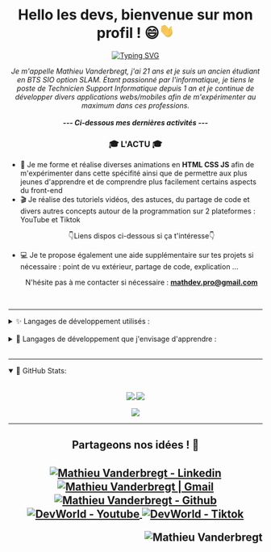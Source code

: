 <h1 align="center">Hello les devs, bienvenue sur mon profil ! 😄<img src="https://raw.githubusercontent.com/ABSphreak/ABSphreak/master/gifs/Hi.gif" width="30px"></h1>
<p align="center">
  <a href="https://github.com/Matvdb/"><a href="https://git.io/typing-svg"><img src="https://readme-typing-svg.herokuapp.com?font=Fira+Code&pause=1000&center=true&width=435&lines=Ancien+%C3%A9tudiant+BTS+SIO;Technicien+Support+Informatique;D%C3%A9veloppeur+passionn%C3%A9" alt="Typing SVG" /></a></a>
</p>

<p align="center">
  <em>
    Je m'appelle Mathieu Vanderbregt, j'ai 21 ans et je suis un ancien étudiant en BTS SIO option SLAM. Étant passionné par l'informatique, je tiens le poste de Technicien Support Informatique depuis 1 an et je continue de développer divers applications webs/mobiles afin de m'expérimenter au maximum dans ces professions.
  <br><br>
  <b><i>--- Ci-dessous mes dernières activités ---</i></b>
  </em>
</p>

<h3 align="center">🎓 L'ACTU 🎓</h3>

- 💼 Je me forme et réalise diverses animations en **HTML CSS JS** afin de m'expérimenter dans cette spécifité ainsi que de permettre aux plus jeunes d'apprendre et de comprendre plus facilement certains aspects du front-end
- 🎬 Je réalise des tutoriels vidéos, des astuces, du partage de code et divers autres concepts autour de la programmation sur 2 plateformes : YouTube et Tiktok
  <br><p align="center">👇Liens dispos ci-dessous si ça t'intéresse👇<br></p>
- 💻 Je te propose également une aide supplémentaire sur tes projets si nécessaire : point de vu extérieur, partage de code, explication ...
  <br> <p align="center">N'hésite pas à me contacter si nécessaire : **mathdev.pro@gmail.com**</p>
<br>

---

<details>
<summary>
  ✨ Langages de développement utilisés :
</summary>
   <br>
<code><a href="https://www.javascript.com/" target="_blank"><img height="30" src="https://raw.githubusercontent.com/devicons/devicon/master/icons/javascript/javascript-plain.svg"></a></code>
<code><a href="https://jquery.com/" target="_blank"><img height="30" src="https://www.vectorlogo.zone/logos/jquery/jquery-vertical.svg"></a></code>
<code><a href="https://www.w3schools.com/html/" target="_blank"><img height="30" src="https://www.vectorlogo.zone/logos/w3_html5/w3_html5-icon.svg"></a></code>
<code><a href="https://www.w3schools.com/css/" target="_blank"><img height="30" src="https://raw.githubusercontent.com/devicons/devicon/master/icons/css3/css3-original.svg"></a></code>
<code><a href="https://firebase.google.com/" target="_blank"><img height="30" src="https://www.vectorlogo.zone/logos/firebase/firebase-icon.svg"></a></code>
<code><a href="https://git-scm.com/" target="_blank"><img height="30" src="https://www.vectorlogo.zone/logos/git-scm/git-scm-icon.svg"></a></code>
<code><a href="https://www.json.org/" target="_blank"><img height="30" src="https://www.vectorlogo.zone/logos/json/json-icon.svg"></a></code>
<code><a href="https://flutter.dev/" target="_blank"><img height="30" src="https://www.vectorlogo.zone/logos/flutterio/flutterio-icon.svg"></a></code>
<code><a href="https://dart.dev/" target="_blank"><img height="30" src="https://www.vectorlogo.zone/logos/dartlang/dartlang-icon.svg"></a></code>
<code><a href="https://www.php.net/" target="_blank"><img height="30" src="https://www.vectorlogo.zone/logos/php/php-ar21.svg"></a></code>
<code><a href="https://www.mysql.com/fr/" target="_blank"><img height="30" src="https://www.vectorlogo.zone/logos/mysql/mysql-official.svg"></a></code>
<code><a href="https://symfony.com/" target="_blank"><img height="30" src="https://www.vectorlogo.zone/logos/symfony/symfony-icon.svg"></a></code>
  
</details>
<br>

<details>
<summary>
  🌱 Langages de développement que j'envisage d'apprendre :
</summary>
   <br>
<code><a href="https://kotlinlang.org/" target="_blank"><img height="30" src="https://www.vectorlogo.zone/logos/kotlinlang/kotlinlang-icon.svg"></a></code>
<code><a href="https://laravel.com/" target="_blank"><img height="30" src="https://www.vectorlogo.zone/logos/laravel/laravel-icon.svg"></a></code>
<code><a href="https://www.java.com/fr/" target="_blank"><img height="30" src="https://www.vectorlogo.zone/logos/java/java-icon.svg"></a></code>
</details>
<br>

---

<details open="">
<summary>
 📔 GitHub Stats:
</summary>
<br>
<p align="center">
  <a href="https://github.com/Matvdb">
    <img align="center"  height="175px" src="https://github-readme-stats.vercel.app/api?username=Matvdb&show_icons=true&hide_border=true&title_color=94b4a4&amp&icon_color=FFFFFF&amp&text_color=FFFFFF&amp&bg_color=000000&count_private=true&include_all_commits=true"/>
  </a>
  <a href="https://github.com/Matvdb">
    <img align="center" height="175px"  src="https://github-readme-stats.vercel.app/api/top-langs/?username=Matvdb&text_color=FFFFFF&bg_color=000000&title_color=94b4a4&langs_count=15&layout=compact&hide_border=true" />
  </a>
</p>
  <p align="center"><img align="center" src="https://github-readme-streak-stats.herokuapp.com/demo/preview.php?user=Matvdb&theme=dark&text_color=FFFFFF&bg_color=000000&title_color=94b4a4&langs_count=15&layout=compact&hide_border=true&border_radius=20&locale=fr&date_format=j%20M%5B%20Y%5D"/></p>
</details>

---

<h2 align="center">Partageons nos idées ! 🤝<h2>
  </hr>
  <p align="center">
    <a href="https://www.linkedin.com/in/mathieu-vanderbregt/">
     <img align="center" alt=" Mathieu Vanderbregt - Linkedin" width="24px" src="https://www.vectorlogo.zone/logos/linkedin/linkedin-icon.svg" />
    </a>
    <a href="mailto:mathdev.pro@gmail.com">
      <img align="center" alt="Mathieu Vanderbregt | Gmail" width="26px" src="https://www.vectorlogo.zone/logos/gmail/gmail-icon.svg" />
    </a>
     <a href="https://github.com/Matvdb">
      <img align="center" alt="Mathieu Vanderbregt - Github" width="26px" src="https://www.vectorlogo.zone/logos/github/github-tile.svg" />
    </a>
    <a href="https://www.youtube.com/@devworldoff">
      <img align="center" alt="DevWorld - Youtube" width="70px" src="https://www.vectorlogo.zone/logos/youtube/youtube-ar21.svg" />
    </a>
    <a href="https://www.tiktok.com/@devworldoff">
      <img align="center" alt="DevWorld - Tiktok" width="70px" src="https://www.vectorlogo.zone/logos/w3_css/w3_css-ar21.svg" />
    </a>
  <br>
  </p>
<p align="right" > <img src="https://komarev.com/ghpvc/?username=Matvdb&label=Profile%20views&color=0e75b6&style=flat" alt="Mathieu Vanderbregt" /> </p>
